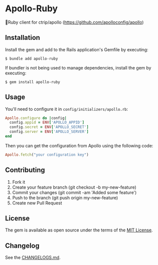 # Apollo-Ruby

🚀Ruby client for ctrip/apollo (https://github.com/apolloconfig/apollo)

## Installation

Install the gem and add to the Rails application's Gemfile by executing:

    $ bundle add apollo-ruby

If bundler is not being used to manage dependencies, install the gem by executing:

    $ gem install apollo-ruby

## Usage

You'll need to configure it in `config/initializers/apollo.rb`:

```ruby
Apollo.configure do |config|
  config.appid = ENV['APOLLO_APPID']
  config.secret = ENV['APOLLO_SECRET']
  config.server = ENV['APOLLO_SERVER']
end
```

Then you can get the configuration from Apollo using the following code:

```ruby
Apollo.fetch("your configuration key")
```

## Contributing

1. Fork it
2. Create your feature branch (git checkout -b my-new-feature)
3. Commit your changes (git commit -am 'Added some feature')
4. Push to the branch (git push origin my-new-feature)
5. Create new Pull Request

## License

The gem is available as open source under the terms of the [MIT License](https://opensource.org/licenses/MIT).

## Changelog

See the [CHANGELOGS.md](./CHANGELOG.md).
